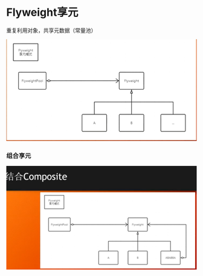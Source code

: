 # Flyweight享元

重复利用对象，共享元数据（常量池）

![image-20201211223006203](Flyweight.assets/image-20201211223006203.png)

### 组合享元

![image-20201211223542276](Flyweight.assets/image-20201211223542276.png)